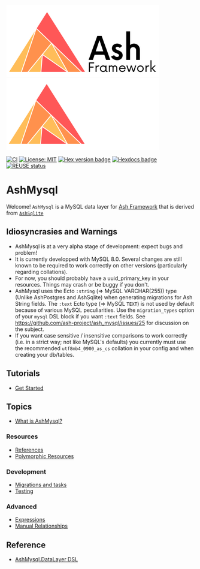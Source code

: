 <!--
SPDX-FileCopyrightText: 2024 Joel Kociolek
SPDX-FileCopyrightText: 2020 Zach Daniel

SPDX-License-Identifier: MIT
-->

![Logo](https://github.com/ash-project/ash/blob/main/logos/cropped-for-header-black-text.png?raw=true#gh-light-mode-only)
![Logo](https://github.com/ash-project/ash/blob/main/logos/cropped-for-header-white-text.png?raw=true#gh-dark-mojde-only)

[![CI](https://github.com/ash-project/ash_mysql/actions/workflows/elixir.yml/badge.svg)](https://github.com/ash-project/ash_mysql/actions/workflows/elixir.yml)
[![License: MIT](https://img.shields.io/badge/License-MIT-yellow.svg)](https://opensource.org/licenses/MIT)
[![Hex version badge](https://img.shields.io/hexpm/v/ash_mysql.svg)](https://hex.pm/packages/ash_mysql)
[![Hexdocs badge](https://img.shields.io/badge/docs-hexdocs-purple)](https://hexdocs.pm/ash_mysql)
[![REUSE status](https://api.reuse.software/badge/github.com/ash-project/ash_mysql)](https://api.reuse.software/info/github.com/ash-project/ash_mysql)

# AshMysql

Welcome! `AshMysql` is a MySQL data layer for [Ash Framework](https://hexdocs.pm/ash)
that is derived from [`AshSqlite`](https://hex.pm/packages/ash_sqlite)

## Idiosyncrasies and Warnings

- AshMysql is at a very alpha stage of development: expect bugs and problem!
- It is currently developped with MySQL 8.0. Several changes are still known to be required to work correctly on other versions (particularly regarding collations).
- For now, you should probably have a uuid_primary_key in your resources. Things may crash or be buggy if you don't.
- AshMysql uses the Ecto `:string` (=> MySQL VARCHAR(255)) type (Unlike AshPostgres and AshSqlite) when generating migrations for Ash String fields. The `:text` Ecto type (=> MySQL `TEXT`) is not used by default because of various MySQL peculiarities. Use the `migration_types` option of your `mysql` DSL block if you want `:text` fields. See https://github.com/ash-project/ash_mysql/issues/25 for discussion on the subject.
- If you want case sensitive / insensitive comparisons to work correctly (i.e. in a strict way; not like MySQL's defaults) you currently must use the recommended `utf8mb4_0900_as_cs` collation in your config and when creating your db/tables.

## Tutorials

- [Get Started](documentation/tutorials/getting-started-with-ash-mysql.md)

## Topics

- [What is AshMysql?](documentation/topics/about-ash-mysql/what-is-ash-mysql.md)

### Resources

- [References](documentation/topics/resources/references.md)
- [Polymorphic Resources](documentation/topics/resources/polymorphic-resources.md)

### Development

- [Migrations and tasks](documentation/topics/development/migrations-and-tasks.md)
- [Testing](documentation/topics/development/testing.md)

### Advanced

- [Expressions](documentation/topics/advanced/expressions.md)
- [Manual Relationships](documentation/topics/advanced/manual-relationships.md)

## Reference

- [AshMysql.DataLayer DSL](documentation/dsls/DSL-AshMysql.DataLayer.md)
